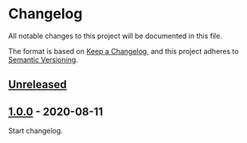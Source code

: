 # Changelog
All notable changes to this project will be documented in this file.

The format is based on [Keep a Changelog](https://keepachangelog.com/en/1.1.0/),
and this project adheres to [Semantic Versioning](https://semver.org/spec/v2.0.0.html).

## [Unreleased]

## [1.0.0] - 2020-08-11

Start changelog.

[Unreleased]: https://github.com/Mq89/temperature-monitor/compare/v1.0.0...master
[1.0.0]: https://github.com/Mq89/temperature-monitor/tags/v1.0.0
